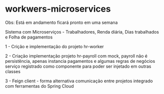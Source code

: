 # workwers-microservices

Obs: Está em andamento ficará pronto em uma semana

Sistema com Microserviços - Trabalhadores, Renda diária, Dias trabalhados e Folha de pagamentos


1 - Crição e implementação do projeto hr-worker 

2 - Criação implementação projeto hr-payroll com mock, 
            payroll não é persistência, apenas instancia pagamentos e algumas regras de negócios 
            serviço registrado como componente para poder ser injetado em outras classes
            
3 - Feign client - forma alternativa comunicação entre projetos integrado com ferramentas do Spring Cloud
    
